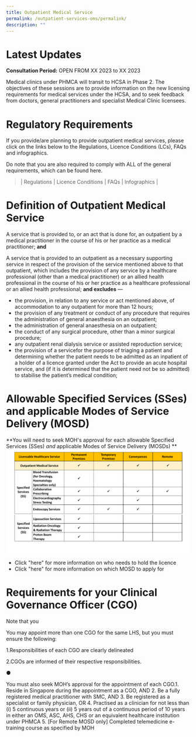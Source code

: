 ```yaml
---
title: Outpatient Medical Service
permalink: /outpatient-services-oms/permalink/
description: ""
---
```

# Latest Updates
**Consultation Period:** OPEN FROM XX 2023 to XX 2023
  
Medical clinics under PHMCA will transit to HCSA in Phase 2. The objectives of these sessions are to provide information on the new licensing requirements for medical services under the HCSA, and to seek feedback from doctors, general practitioners and specialist Medical Clinic licensees.
# Regulatory Requirements
If you provide/are planning to provide outpatient medical services, please click on the links below to the Regulations, Licence Conditions (LCs), FAQs and infographics. 

Do note that you are also required to comply with ALL of the general requirements, which can be found here.

> | Regulations | Licence Conditions | FAQs | Infographics |

# Definition of Outpatient Medical Service
A service that is provided to, or an act that is done for, an outpatient by a medical practitioner in the course of his or her practice as a medical practitioner; **and**

A service that is provided to an outpatient as a necessary supporting service in respect of the provision of the service mentioned above to that outpatient, which includes the provision of any service by a healthcare professional (other than a medical practitioner) or an allied health professional in the course of his or her practice as a healthcare professional or an allied health professional; **and excludes** —

* the provision, in relation to any service or act mentioned above, of accommodation to any outpatient for more than 12 hours;
* the provision of any treatment or conduct of any procedure that requires the administration of general anaesthesia on an outpatient;
* the administration of general anaesthesia on an outpatient;
* the conduct of any surgical procedure, other than a minor surgical procedure;
* any outpatient renal dialysis service or assisted reproduction service;
* the provision of a servicefor the purpose of triaging a patient and determining whether the patient needs to be admitted as an inpatient of a holder of a licence granted under the Act to provide an acute hospital service, and (if it is determined that the patient need not be so admitted) to stabilise the patient’s medical condition;
# Allowable Specified Services (SSes) and applicable Modes of Service Delivery (MOSD)
**You will need to seek MOH's approval for each allowable Specified Services (SSes) _and_ applicable Modes of Service Delivery (MOSDs)
**
![](/images/oms%20ss%20mosd.png)

* Click "here" for more information on who needs to hold the licence
* Click "here" for more information on which MOSD to apply for
# Requirements for your Clinical Governance Officer (CGO)
  Note that you 

You may appoint more than one CGO for the same LHS, but you must ensure the following:

1.Responsibilities of each CGO are clearly delineated

2.CGOs are informed of their respective responsibilities.

●

You must also seek MOH’s approval for the appointment of each CGO.1. Reside in Singapore during the appointment as a CGO, AND
2. Be a fully registered medical practitioner with SMC, AND
3. Be registered as a specialist or family physician, OR 
4. Practised as a clinician for not less than (i) 5 continuous years or (ii) 5 years out of a continuous period of 10 years in either an OMS, ASC, AHS, CHS or an equivalent healthcare institution under PHMCA
5. [For Remote MOSD only] Completed telemedicine e-training course as specified by MOH